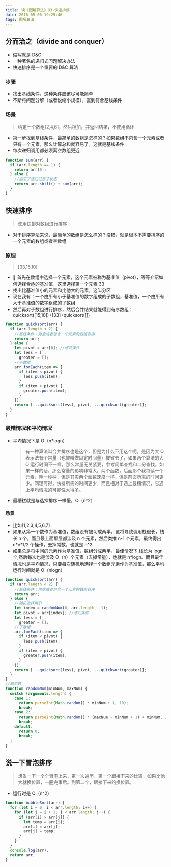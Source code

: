 ```yaml
---
title: 读《图解算法》03-快速排序
date: 2018-05-06 19:25:46
tags: 图解算法
---
```


## 分而治之（divide and conquer）

* 缩写就是 D&C
* 一种著名的递归式问题解决办法
* 快速排序是一个重要的 D&C 算法

### 步骤

* 找出基线条件，这种条件应该尽可能简单
* 不断将问题分解（或者说缩小规模），直到符合基线条件

### 场景

> 给定一个数组[2,4,6]，然后相加，并返回结果，不使用循环

* 第一步找到基线条件，最简单的数组是怎样的？如果数组不包含一个元素或者只有一个元素，那么计算总和就容易了，这就是基线条件
* 每次递归调用都必须离空数组更近

```javascript
function sum(arr) {
  if (arr.length == 1) {
    return arr[0];
  } else {
    //别忘了递归记录了状态
    return arr.shift() + sum(arr);
  }
}
```

## 快速排序

> 使用快排对数组进行排序

* 对于排序算法来说，最简单的数组是怎么样的？没错，就是根本不需要排序的一个元素的数组或者空数组

### 原理

> [33,15,10]

*  首先在数组中选择一个元素，这个元素被称为基准值（pivot），等等介绍如何选择合适的基准值，这里选择第一个元素 33
* 找出比基准值小的元素和比他大的元素，这叫分区
* 现在我有：一个由所有小于基准值的数字组成的子数组，基准值，一个由所有大于基准值的数字组成的子数组
* 然后再对子数组进行排序，然后合并结果就能得到有序数组：quicksort([15,10])+[33]+quicksort([])

```javascript
function quicksort(arr) {
  if (arr.length < 2) {
    //基线条件：为空或者包含一个元素的数组有序
    return arr;
  } else {
    let pivot = arr[0]; //递归条件
    let less = [],
      greater = [];
    //子数组
    arr.forEach(item => {
      if (item < pivot) {
        less.push(item);
      }
      if (item > pivot) {
        greater.push(item);
      }
    });
    return [...quicksort(less), pivot, ...quicksort(greater)];
  }
}
```

### 最糟情况和平均情况

* 平均情况下是 O（n\*logn）

  > 有一种算法叫合并排序也是这个，但是为什么不用这个呢，是因为大 O 表示法有个常量（也被叫做固定时间量）被省去了，如果两个算法的大 O 运行时间不一样，那么常量无关紧要，参考简单查找和二分查找。如果一样的话，那么常量的影响非常大。两个函数，后面那个我每读一个元素，睡一秒种，但是其实两个函数速度一样，但是前面所需的时间更少。同理可得，快排所需的时间更少，而且相对于遇上最糟情况，它遇上平均情况的可能性大得多。

* 最糟糕就是与选择排序一样慢，O（n^2）

#### 场景

* 比如[1,2,3,4,5,6,7]
* 如果从第一个数作为基准值，数组没有被切成两半，这将导致调用栈很长，栈长 n 个，而且最上面那层都涉及 n 个元素，然后类推 n-1 个元素，最终得出 n\*n\*1/2 个操作，去掉常数，也就是 n^2
* 如果总是将中间的元素作为基准值，数组分成两半，最佳情况下,栈长为 logn 个,然后每次也是涉及 O（n）个元素（去掉常量），也就是 n\*logn。而且最佳情况也是平均情况，只要每次随机地选择一个数组元素作为基准值，那么平均运行时间就是 O（nlogn）

```javascript
function quicksort(arr) {
  if (arr.length < 2) {
    //基线条件：为空或者包含一个元素的数组有序
    return arr;
  } else {
    //随机选择索引
    let index = randomNum(0, arr.length - 1);
    let pivot = arr[index]; //递归条件
    let less = [],
      greater = [];
    //子数组
    arr.forEach(item => {
      if (item < pivot) {
        less.push(item);
      }
      if (item > pivot) {
        greater.push(item);
      }
    });
    return [...quicksort(less), pivot, ...quicksort(greater)];
  }
}
//随机数
function randomNum(minNum, maxNum) {
  switch (arguments.length) {
    case 1:
      return parseInt(Math.random() * minNum + 1, 10);
      break;
    case 2:
      return parseInt(Math.random() * (maxNum - minNum + 1) + minNum, 10);
      break;
    default:
      return 0;
      break;
  }
}
```

## 说一下冒泡排序

> 想象一下一个个冒泡上来，第一次遍历，第一个跟接下来的比较，如果比他大就换位置，一圈完事后。到第二个，跟接下来的换位置。

* 运行时是 O（n^2）

```javascript
function bubbleSort(arr) {
  for (let i = 0; i < arr.length; i++) {
    for (let j = i + 1; j < arr.length; j++) {
      if (arr[i] > arr[j]) {
        let temp = arr[i];
        arr[i] = arr[j];
        arr[j] = temp;
      }
    }
  }
  console.log(arr);
  return arr;
}
```

